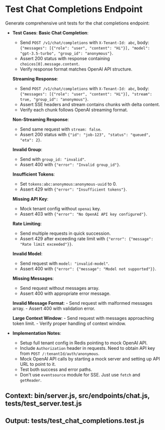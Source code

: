 # Test Chat Completions Endpoint

Generate comprehensive unit tests for the chat completions endpoint:

- **Test Cases**:
  **Basic Chat Completion**:
     - Send `POST /v1/chat/completions` with `X-Tenant-Id: abc`, body: `{"messages": [{"role": "user", "content": "Hi"}], "model": "gpt-3.5-turbo", "group_id": "anonymous"}`.
     - Assert 200 status with response containing `choices[0].message.content`.
     - Verify response format matches OpenAI API structure.

  **Streaming Response**:
     - Send `POST /v1/chat/completions` with `X-Tenant-Id: abc`, body: `{"messages": [{"role": "user", "content": "Hi"}], "stream": true, "group_id": "anonymous"}`.
     - Assert SSE headers and stream contains chunks with delta content.
     - Verify each chunk follows OpenAI streaming format.

  **Non-Streaming Response**:
     - Send same request with `stream: false`.
     - Assert 200 status with `{"id": "job-123", "status": "queued", "eta": 2}`.

  **Invalid Group**:
     - Send with `group_id: "invalid"`.
     - Assert 400 with `{"error": "Invalid group_id"}`.

  **Insufficient Tokens**:
     - Set `tokens:abc:anonymous:anonymous-uuid` to 0.
     - Assert 429 with `{"error": "Insufficient tokens"}`.

  **Missing API Key**:
     - Mock tenant config without `openai` key.
     - Assert 403 with `{"error": "No OpenAI API key configured"}`.

  **Rate Limiting**:
     - Send multiple requests in quick succession.
     - Assert 429 after exceeding rate limit with `{"error": {"message": "Rate limit exceeded"}}`.

  **Invalid Model**:
     - Send request with `model: "invalid-model"`.
     - Assert 400 with `{"error": {"message": "Model not supported"}}`.

  **Missing Messages**:
     - Send request without messages array.
     - Assert 400 with appropriate error message.

  **Invalid Message Format**:
      - Send request with malformed messages array.
      - Assert 400 with validation error.

  **Large Context Window**:
      - Send request with messages approaching token limit.
      - Verify proper handling of context window.

- **Implementation Notes**:
  - Setup full tenant config in Redis pointing to mock OpenAI API.
  - Include `Authorization` header in requests. Need to obtain API key from `POST /:tenantId/auth/anonymous`.
  - Mock OpenAI API calls by starting a mock server and setting up API URL to point to it.
  - Test both success and error paths.
  - Don't use `eventsource` module for SSE. Just use `fetch` and `getReader`. 

## Context: bin/server.js, src/endpoints/chat.js, tests/test_server.test.js
## Output: tests/test_chat_completions.test.js
